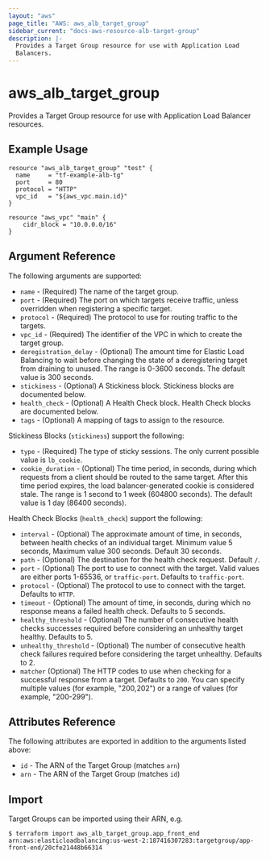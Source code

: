 ```yaml
---
layout: "aws"
page_title: "AWS: aws_alb_target_group"
sidebar_current: "docs-aws-resource-alb-target-group"
description: |-
  Provides a Target Group resource for use with Application Load
  Balancers.
---
```


# aws\_alb\_target\_group

Provides a Target Group resource for use with Application Load Balancer
resources.

## Example Usage

```
resource "aws_alb_target_group" "test" {
  name     = "tf-example-alb-tg"
  port     = 80
  protocol = "HTTP"
  vpc_id   = "${aws_vpc.main.id}"
}

resource "aws_vpc" "main" {
    cidr_block = "10.0.0.0/16"
}
```

## Argument Reference

The following arguments are supported:

* `name` - (Required) The name of the target group. 
* `port` - (Required) The port on which targets receive traffic, unless overridden when registering a specific target. 
* `protocol` - (Required) The protocol to use for routing traffic to the targets. 
* `vpc_id` - (Required) The identifier of the VPC in which to create the target group. 
* `deregistration_delay` - (Optional) The amount time for Elastic Load Balancing to wait before changing the state of a deregistering target from draining to unused. The range is 0-3600 seconds. The default value is 300 seconds. 
* `stickiness` - (Optional) A Stickiness block. Stickiness blocks are documented below.
* `health_check` - (Optional) A Health Check block. Health Check blocks are documented below.
* `tags` - (Optional) A mapping of tags to assign to the resource.

Stickiness Blocks (`stickiness`) support the following:

* `type` - (Required) The type of sticky sessions. The only current possible value is `lb_cookie`.
* `cookie_duration` - (Optional) The time period, in seconds, during which requests from a client should be routed to the same target. After this time period expires, the load balancer-generated cookie is considered stale. The range is 1 second to 1 week (604800 seconds). The default value is 1 day (86400 seconds).

Health Check Blocks (`health_check`) support the following:

* `interval` - (Optional) The approximate amount of time, in seconds, between health checks of an individual target. Minimum value 5 seconds, Maximum value 300 seconds. Default 30 seconds.
* `path` - (Optional) The destination for the health check request. Default `/`.
* `port` - (Optional) The port to use to connect with the target. Valid values are either ports 1-65536, or `traffic-port`. Defaults to `traffic-port`.
* `protocol` - (Optional) The protocol to use to connect with the target. Defaults to `HTTP`. 
* `timeout` - (Optional) The amount of time, in seconds, during which no response means a failed health check. Defaults to 5 seconds.
* `healthy_threshold` - (Optional) The number of consecutive health checks successes required before considering an unhealthy target healthy. Defaults to 5.
* `unhealthy_threshold` - (Optional) The number of consecutive health check failures required before considering the target unhealthy. Defaults to 2.
* `matcher` (Optional) The HTTP codes to use when checking for a successful response from a target. Defaults to `200`. You can specify multiple values (for example, "200,202") or a range of values (for example, "200-299").

## Attributes Reference

The following attributes are exported in addition to the arguments listed above:

* `id` - The ARN of the Target Group (matches `arn`)
* `arn` - The ARN of the Target Group (matches `id`)

## Import

Target Groups can be imported using their ARN, e.g.

```
$ terraform import aws_alb_target_group.app_front_end arn:aws:elasticloadbalancing:us-west-2:187416307283:targetgroup/app-front-end/20cfe21448b66314 
```
